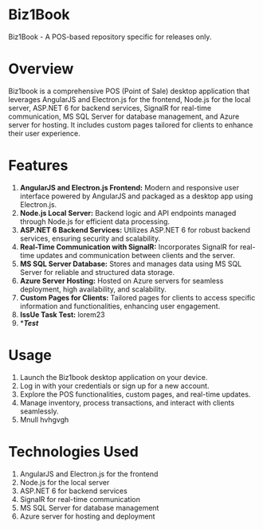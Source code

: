 # Biz1Book
Biz1Book - A POS-based repository specific for releases only.

# Overview
Biz1book is a comprehensive POS (Point of Sale) desktop application that leverages AngularJS and Electron.js for the frontend, Node.js for the local server, ASP.NET 6 for backend services, SignalR for real-time communication, MS SQL Server for database management, and Azure server for hosting. It includes custom pages tailored for clients to enhance their user experience.

# Features
1. **AngularJS and Electron.js Frontend:** Modern and responsive user interface powered by AngularJS and packaged as a desktop app using Electron.js.
2. **Node.js Local Server:** Backend logic and API endpoints managed through Node.js for efficient data processing.
3. **ASP.NET 6 Backend Services:** Utilizes ASP.NET 6 for robust backend services, ensuring security and scalability.
4. **Real-Time Communication with SignalR:** Incorporates SignalR for real-time updates and communication between clients and the server.
5. **MS SQL Server Database:** Stores and manages data using MS SQL Server for reliable and structured data storage.
6. **Azure Server Hosting:** Hosted on Azure servers for seamless deployment, high availability, and scalability.
7. **Custom Pages for Clients:** Tailored pages for clients to access specific information and functionalities, enhancing user engagement.
7. **IssUe Task Test:** lorem23
8. ******Test*****


# Usage
1. Launch the Biz1book desktop application on your device.
2. Log in with your credentials or sign up for a new account.
3. Explore the POS functionalities, custom pages, and real-time updates.
4. Manage inventory, process transactions, and interact with clients seamlessly.
4. Mnull hvhgvgh

# Technologies Used
1. AngularJS and Electron.js for the frontend
2. Node.js for the local server
3. ASP.NET 6 for backend services
4. SignalR for real-time communication
5. MS SQL Server for database management
6. Azure server for hosting and deployment
